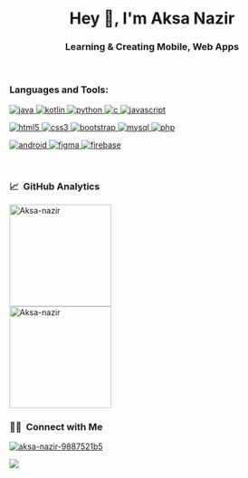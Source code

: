 <h1 align="center">Hey 👋, I'm Aksa Nazir</h1>
<h3 align="center">Learning & Creating Mobile, Web Apps</h3>

<br/>

<h3 align="left">Languages and Tools:</h3>


<p align="left"> 

<a href="https://www.java.com" target="_blank"> <img src="https://img.shields.io/badge/Java-ED8B00?style=for-the-badge&logo=java&logoColor=white" alt="java" /> </a>
<a href="https://kotlinlang.org" target="_blank"> <img src="https://img.shields.io/badge/Kotlin-0095D5?&style=for-the-badge&logo=kotlin&logoColor=white" alt="kotlin"/> </a>
<a href="https://www.python.org" target="_blank"> <img src="https://img.shields.io/badge/Python-FFD43B?style=for-the-badge&logo=python&logoColor=darkgreen" alt="python"/> </a> 
<a href="https://www.cprogramming.com/" target="_blank"> <img src="https://img.shields.io/badge/C-00599C?style=for-the-badge&logo=c&logoColor=white" alt="c" /> </a>
<a href="https://developer.mozilla.org/en-US/docs/Web/JavaScript" target="_blank"> <img src="https://img.shields.io/badge/JavaScript-F7DF1E?style=for-the-badge&logo=javascript&logoColor=black" alt="javascript"/> </a>
</p>

<p align="left">
<a href="https://www.w3.org/html/" target="_blank"> <img src="https://img.shields.io/badge/HTML5-E34F26?style=for-the-badge&logo=html5&logoColor=white" alt="html5" /> </a> 
<a href="https://www.w3schools.com/css/" target="_blank"> <img src="https://img.shields.io/badge/CSS3-1572B6?style=for-the-badge&logo=css3&logoColor=white" alt="css3"/> </a> 
<a href="https://getbootstrap.com" target="_blank"> <img src="https://img.shields.io/badge/Bootstrap-563D7C?style=for-the-badge&logo=bootstrap&logoColor=white" alt="bootstrap"/> </a>
<a href="https://www.mysql.com/" target="_blank"> <img src="https://img.shields.io/badge/MySQL-6495ED?style=for-the-badge&logo=mysql&logoColor=black" alt="mysql"/> </a> 
<a href="https://www.php.net" target="_blank"> <img src="https://img.shields.io/badge/PHP-777BB4?style=for-the-badge&logo=php&logoColor=white" alt="php"/> </a>
</p>


<p align="left">
<a href="https://developer.android.com/studio" target="_blank"> <img src="https://img.shields.io/badge/Android_Studio-3DDC84?style=for-the-badge&logo=android-studio&logoColor=black" alt="android" /> </a> 
<a href="https://www.figma.com/" target="_blank"> <img src="https://img.shields.io/badge/Figma-F24E1E?style=for-the-badge&logo=figma&logoColor=white" alt="figma" /> </a> 
<a href="https://firebase.google.com/" target="_blank"> <img src="https://img.shields.io/badge/firebase-ffca28?style=for-the-badge&logo=firebase&logoColor=black" alt="firebase" /> </a> 
</p>
 
 <br />
 
 





<h3> 📈 &nbsp;GitHub Analytics </h3>


<a href="https://github.com/Aksa-nazir">
  <img height="180em" src="https://github-readme-stats.vercel.app/api/top-langs?username=Aksa-nazir&show_icons=true&theme=tokyonight&locale=en&layout=compact" alt="Aksa-nazir" />
</a>

<br/>

<a href="https://github.com/Aksa-nazir">
  <img height="180em" src="https://github-readme-stats.vercel.app/api?username=Aksa-nazir&show_icons=true&theme=merko&locale=en" alt="Aksa-nazir" />
</a>

<br />

<h3> 🤝🏻 &nbsp;Connect with Me </h3>
<p align="left">
<a href="https://www.linkedin.com/in/aksa-nazir-9887521b5/" target="blank"><img align="center" src="https://img.shields.io/badge/-Aksa%20Nazir-0077B5?style=for-the-badge&logo=linkedin&logoColor=white" alt="aksa-nazir-9887521b5" /></a>

<a href="mailto:aksanazir9990@gmail.com"><img align="center" src="https://img.shields.io/badge/-aksanazir9990@gmail.com-D14836?style=for-the-badge&logo=gmail&logoColor=white"/></a>
</p>





<!--
**Aksa-nazir/Aksa-nazir** is a ✨ _special_ ✨ repository because its `README.md` (this file) appears on your GitHub profile.

Here are some ideas to get you started:

- 🔭 I’m currently working on ...
- 🌱 I’m currently learning ...
- 👯 I’m looking to collaborate on ...
- 🤔 I’m looking for help with ...
- 💬 Ask me about ...
- 📫 How to reach me: ...
- 😄 Pronouns: ...
- ⚡ Fun fact: ...
-->
